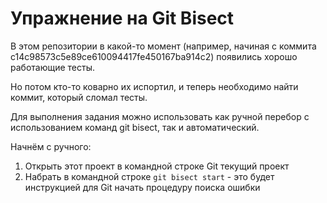 # Упражнение на Git Bisect

В этом репозитории в какой-то момент (например, начиная с коммита c14c98573c5e89ce610094417fe450167ba914c2) появились хорошо работающие тесты.

Но потом кто-то коварно их испортил, и теперь необходимо найти коммит, который сломал тесты.

Для выполнения задания можно использовать как ручной перебор с использованием команд git bisect, так и автоматический.

Начнём с ручного:

1. Открыть этот проект в командной строке Git текущий проект
2. Набрать в командной строке ```git bisect start``` - это будет инструкцией для Git начать процедуру поиска ошибки
